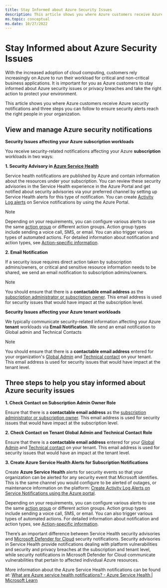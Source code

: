 ```yaml
---
title: Stay Informed about Azure Security Issues
description: This article shows you where Azure customers receive Azure security notifications and three steps you can follow to ensure security alerts reach the right people in your organization.
ms.topic: conceptual
ms.date: 10/27/2022
---
```

# Stay Informed about Azure Security Issues

With the increased adoption of cloud computing, customers rely increasingly on Azure to run their workload for critical and non-critical business applications. It is important for you as Azure customers to stay informed about Azure security issues or privacy breaches and take the right action to protect your environment.

This article shows you where Azure customers receive Azure security notifications and three steps you can follow to ensure security alerts reach the right people in your organization.


## View and manage Azure security notifications 


**Security Issues affecting your Azure subscription workloads**

You receive security-related notifications affecting your Azure **subscription** workloads in two ways: 

**1. Security Advisory in [Azure Service Health](https://azure.microsoft.com/en-us/get-started/azure-portal/service-health/)**

Service health notifications are published by Azure and contain information about the resources under your subscription. You can review these security advisories in the Service Health experience in the Azure Portal and get notified about security advisories via your preferred channel by setting up Service Health alerts for this type of notification. You can create [Activity Log alerts](https://learn.microsoft.com/en-us/azure/service-health/alerts-activity-log-service-notifications-portal) on Service notifications by using the Azure Portal.

>[!Note]
>Depending on your requirements, you can configure various alerts to use the same [action group](https://learn.microsoft.com/en-us/azure/azure-monitor/alerts/action-groups) or different action groups. Action group types include sending a voice call, SMS, or email. You can also trigger various types of automated actions. For detailed information about notification and action types, see [Action-specific information](https://learn.microsoft.com/en-us/azure/azure-monitor/alerts/action-groups#action-specific-information). 

**2. Email Notification**

If a security issue   requires direct action taken by subscription admins/owners, or critical and sensitive resource information needs to be shared, we send an email notification to subscription admins/owners.

>[!Note]
>You should ensure that there is a **contactable email address** as the [subscription administrator or subscription owner](https://learn.microsoft.com/en-us/azure/cost-management-billing/manage/add-change-subscription-administrator). This email address is used for security issues that would have impact at the subscription level.

**Security Issues affecting your Azure tenant workloads**

We typically communicate security-related information affecting your Azure **tenant** workloads via **Email Notification**. We send an email notification to Global admin and Technical Contacts

>[!Note]
>You should ensure that there is a **contactable email address** entered for your organization's [Global Admin](https://learn.microsoft.com/en-us/azure/active-directory/roles/permissions-reference) and [Technical contact](https://learn.microsoft.com/en-us/azure/active-directory/fundamentals/active-directory-properties-area) on your tenant. This email address is used for security issues that would have impact at the tenant level.  

## Three steps to help you stay informed about Azure security issues

**1. Check Contact on Subscription Admin Owner Role**

Ensure that there is a **contactable email address** as the [subscription administrator or subscription owner](https://learn.microsoft.com/en-us/azure/cost-management-billing/manage/add-change-subscription-administrator). This email address is used for security issues that would have impact at the subscription level.

**2. Check Contact on Tenant Global Admin and Technical Contact Role**

Ensure that there is a **contactable email address** entered for your [Global Admin](https://learn.microsoft.com/en-us/azure/active-directory/roles/permissions-reference) and [Technical contact](https://learn.microsoft.com/en-us/azure/active-directory/fundamentals/active-directory-properties-area) on your tenant. This email address is used for security issues that would have an impact at the tenant level.

**3. Create Azure Service Health Alerts for Subscription Notifications**

Create **Azure Service Health** alerts for security events so that your organization can be alerted for any security event that Microsoft identifies. This is the same channel you would configure to be alerted of outages, or maintenance information on the platform: [Create Activity Log Alerts on Service Notifications using the Azure portal](https://learn.microsoft.com/en-us/azure/service-health/alerts-activity-log-service-notifications-portal).

Depending on your requirements, you can configure various alerts to use the same [action group](https://learn.microsoft.com/en-us/azure/azure-monitor/alerts/action-groups) or different action groups. Action group types include sending a voice call, SMS, or email. You can also trigger various types of automated actions. For detailed information about notification and action types, see [Action-specific information](https://learn.microsoft.com/en-us/azure/azure-monitor/alerts/action-groups#action-specific-information).

There’s an important difference between Service Health security advisories and [Microsoft Defender for Cloud](https://learn.microsoft.com/en-us/azure/defender-for-cloud/defender-for-cloud-introduction) security notifications. Security advisories in Service Health provide notifications dealing with platform vulnerabilities and security and privacy breaches at the subscription and tenant level,   while security notifications in Microsoft Defender for Cloud communicate vulnerabilities that pertain to affected individual Azure resources.

More information about the Azure Service Health notifications can be found at: [What are Azure service health notifications? - Azure Service Health | Microsoft Learn](https://learn.microsoft.com/en-us/azure/service-health/service-health-notifications-properties)
